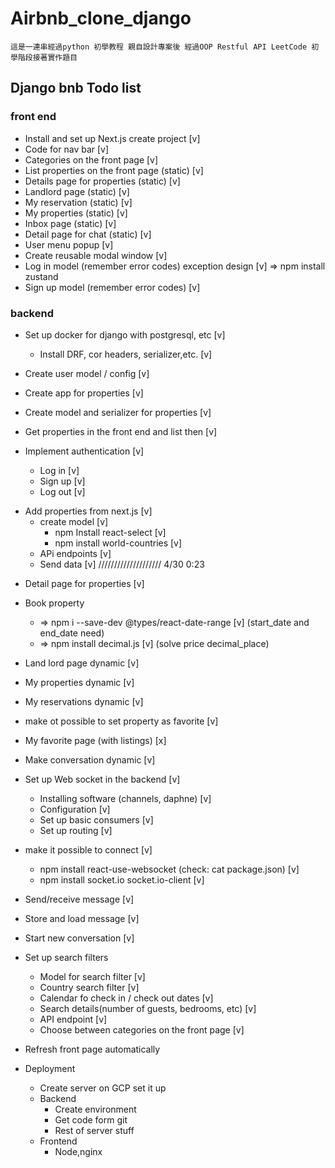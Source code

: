 # Airbnb_clone_django 
    這是一連串經過python 初學教程 親自設計專案後 經過OOP Restful API LeetCode 初學階段接著實作題目

## Django bnb Todo list


### front end

+ Install and set up Next.js create project [v]
+ Code for nav bar [v]
+ Categories on the front page [v]
+ List properties on the front page (static) [v]
+ Details page for properties (static)  [v]
+ Landlord page (static)  [v]
+ My reservation (static) [v]
+ My properties (static) [v]
+ Inbox page  (static) [v]
+ Detail page for chat (static) [v]
+ User menu popup [v]
+ Create reusable modal window [v]
+ Log in model  (remember error codes) exception design [v]
    => npm install zustand 
+ Sign up model  (remember error codes)  [v]

### backend

+ Set up docker for django with postgresql, etc  [v]
    + Install DRF, cor headers, serializer,etc.   [v]
+ Create user model / config  [v]
+ Create app for properties [v]
+ Create model and serializer for properties  [v]
+ Get properties in the front end and list then   [v]

+ Implement authentication [v]
    + Log in [v]
    + Sign up [v]
    + Log out [v]

* Add properties from next.js [v]
    + create model  [v]
        +  npm Install react-select  [v]
        +  npm install world-countries [v]
    + APi endpoints [v]
    + Send data  [v]
//////////////////// 4/30 0:23
+ Detail page for properties [v]
+ Book property
    + => npm i --save-dev @types/react-date-range [v] (start_date and end_date need)
    + =>  npm install decimal.js [v] (solve price decimal_place) 
+ Land lord page dynamic [v]
+ My properties dynamic [v]
+ My reservations dynamic [v]
+ make ot possible to set property as favorite [v]
+ My favorite page (with listings) [x]
+ Make conversation dynamic [v]

+ Set up Web socket in the backend [v]
    + Installing software (channels, daphne) [v]
    + Configuration [v]
    + Set up basic consumers [v]
    + Set up routing [v]
+ make it possible to connect [v]
    +  npm install react-use-websocket (check: cat package.json) [v]
    + npm install socket.io socket.io-client [v]
+ Send/receive message   [v]
+ Store and  load message [v]
+ Start new conversation [v]

+ Set up search filters
    + Model for search filter  [v]
    + Country search filter  [v]
    + Calendar fo check in / check out dates  [v]
    + Search details(number of guests, bedrooms, etc)  [v]
    + API endpoint  [v]
    + Choose between categories on the front page  [v]

+  Refresh front page automatically 

+ Deployment 
    + Create server on GCP set it up 
    + Backend 
        + Create environment
        + Get code form git 
        + Rest of server stuff
    + Frontend 
        + Node,nginx